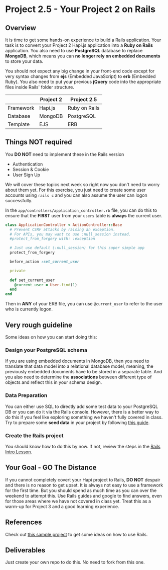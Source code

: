 # Project 2.5 - Your Project 2 on Rails

## Overview

It is time to get some hands-on experience to build a Rails application. Your task is to convert your Project 2 Hapi.js application into a **Ruby on Rails** application. You also need to use **PostgreSQL** database to replace **MongoDB**, which means you can **no longer rely on embedded documents** to store your data. 

You should not expect any big change in your front-end code except for very syntax changes from **ejs** (Embedded JavaScript) to **erb** (Embedded Ruby). You also need to put your previous **jQuery** code into the appropriate files inside Rails' folder structure.

|               |      Project 2      |     Project 2.5     |
--------------- | ------------------- | ------------------- |
|  Framework    |      Hapi.js        |    Ruby on Rails    |
|  Database     |      MongoDB        |     PostgreSQL      |
|  Template     |        EJS          |        ERB          |

## Things NOT required

You **DO NOT** need to implement these in the Rails version
  - Authentication 
  - Session & Cookie
  - User Sign Up

We will cover these topics next week so right now you don't need to worry about them yet. For this exercise, you just need to create some user accounts using `rails c` and you can also assume the user can logon successfully.

In the `app/controllers/application_controller.rb` file, you can do this to ensure that the **FIRST** user from your `users` table is **always** the current user.

```ruby
class ApplicationController < ActionController::Base
  # Prevent CSRF attacks by raising an exception.
  # For APIs, you may want to use :null_session instead.
  #protect_from_forgery with: :exception

  # Just use default (:null_session) for this super simple app
  protect_from_forgery

  before_action :set_current_user

  private
 
  def set_current_user
    @current_user = User.find(1)
  end
end
```

Then in **ANY** of your ERB file, you can use `@current_user` to refer to the user who is currently logon.

## Very rough guideline

Some ideas on how you can start doing this:

### Design your PostgreSQL schema 
If you are using embedded documents in MongoDB, then you need to translate that data model into a relational database model, meaning, the previously embedded documents have to be stored in a separate table. And you also need to determine the **associations** between different type of objects and reflect this in your schema design.

### Data Preparation
You can either use SQL to directly add some test data to your PostgreSQL DB or you can do it via the Rails console. However, there is a better way to do this if you feel like exploring something we haven't fully covered in class. Try to prepare some **seed data** in your project by following [this guide](http://guides.rubyonrails.org/v4.2/active_record_migrations.html#migrations-and-seed-data).

### Create the Rails project
You should know how to do this by now. If not, review the steps in the [Rails Intro Lesson](../04-server-applications/rails-intro-lesson).

## Your Goal - GO The Distance
If you cannot completely covert your Hapi project to Rails, **DO NOT** despair and there is no reason to get upset. It is always not easy to use a framework for the first time. But you should spend as much time as you can over the weekend to attempt this. Use Rails guides and google to find answers, even for those areas where we have not covered in class yet. Treat this as a warm-up for Project 3 and a good learning experience.

## References
Check out [this sample project](https://github.com/wdi-hk-10/sample-rails-book-club) to get some ideas on how to use Rails.

## Deliverables
Just create your own repo to do this. No need to fork from this one.

